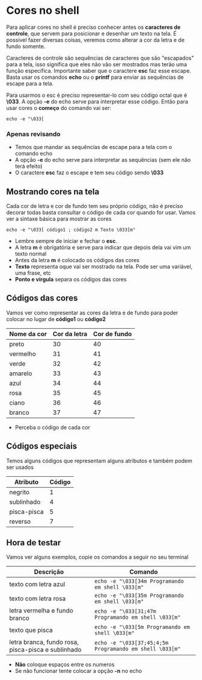 # Cores no shell

Para aplicar cores no shell é preciso conhecer antes os **caracteres de controle**, que servem para posicionar e desenhar um texto na tela.
 É possível fazer diversas coisas, veremos como alterar a cor da letra e de fundo somente.          

Caracteres de controle são sequências de caracteres que são "escapados" para a tela, isso significa que eles não vão ser mostrados mas terão uma função
específica. Importante saber que o caractere **esc** faz esse escape. Basta usar os comandos **echo** ou o **printf** para enviar as sequências de escape
para a tela.

Para usarmos o esc é preciso representar-lo com seu código octal que é **\033**. A opção **-e** do echo serve para interpretar esse código.
Então para usar cores o **começo** do comando vai ser: 

`echo -e "\033[`

### Apenas revisando 
* Temos que mandar as sequências de escape para a tela com o comando echo 
*  A opção **-e** do echo serve para interpretar as sequências (sem ele não terá efeito)
*  O caractere **esc** faz o escape e tem seu código sendo **\033**

## Mostrando cores na tela

Cada cor de letra e cor de fundo tem seu próprio código, 
não é preciso decorar todas basta consultar o código de cada cor quando for usar. Vamos ver a sintaxe básica para mostrar as cores

`echo -e "\033[ código1 ; código2 m Texto \033[m" `

* Lembre sempre de iniciar e fechar o **esc**. 
* A letra **m** é obrigatória e serve para indicar que depois dela vai vim um texto normal
* Antes da letra **m** é colocado os códigos das cores
* **Texto** representa oque vai ser mostrado na tela. Pode ser uma variável, uma frase, etc 
* **Ponto e virgula** separa os códigos das cores

## Códigos das cores

Vamos ver como representar as cores da letra e de fundo para poder colocar no lugar de **código1** ou **código2**


  Nome da cor  | Cor da letra | Cor de fundo
-------        |--------------|--------------
preto          |    30        |   40    
vermelho       |    31        |   41    
verde          |    32        |   42    
amarelo        |    33        |   43   
azul           |    34        |   44   
rosa           |    35        |   45   
ciano          |    36        |   46   
branco         |    37        |   47   

* Perceba o código de cada cor

## Códigos especiais

Temos alguns códigos que representam alguns atributos e também podem ser usados

Atributo   | Código
---------- | -------
negrito    | 1
sublinhado | 4
pisca-pisca| 5
reverso    | 7

## Hora de testar
Vamos ver alguns exemplos, copie os comandos a seguir no seu terminal

Descrição | Comando
----------|--------
texto com letra azul | `echo -e "\033[34m Programando em shell \033[m"`
texto com letra rosa | `echo -e "\033[35m Programando em shell \033[m"`
letra vermelha e fundo branco | `echo -e "\033[31;47m Programando em shell \033[m"`
texto que pisca | `echo -e "\033[5m Programando em shell \033[m"`
letra branca, fundo rosa, pisca-pisca e sublinhado | `echo -e "\033[37;45;4;5m Programando em shell \033[m"`

* **Não** coloque espaços entre os numeros
* Se não funcionar tente colocar a opção **-n** no echo
